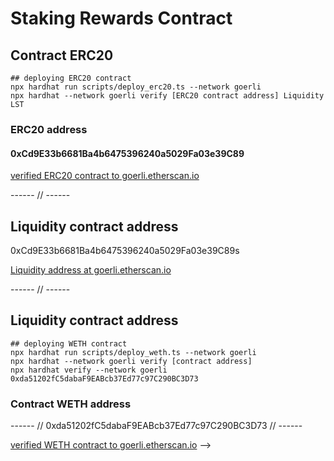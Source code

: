 # Staking Rewards Contract

## Contract ERC20

```shell
## deploying ERC20 contract
npx hardhat run scripts/deploy_erc20.ts --network goerli
npx hardhat --network goerli verify [ERC20 contract address] Liquidity LST
```

### ERC20 address

#### 0xCd9E33b6681Ba4b6475396240a5029Fa03e39C89

[verified ERC20 contract to goerli.etherscan.io](https://goerli.etherscan.io/address/0xCd9E33b6681Ba4b6475396240a5029Fa03e39C89#code)

------ // ------

## Liquidity contract address

0xCd9E33b6681Ba4b6475396240a5029Fa03e39C89s

[Liquidity address at goerli.etherscan.io](https://goerli.etherscan.io/address/0xCd9E33b6681Ba4b6475396240a5029Fa03e39C89)

------ // ------

## Liquidity contract address

```shell
## deploying WETH contract
npx hardhat run scripts/deploy_weth.ts --network goerli
npx hardhat --network goerli verify [contract address]
npx hardhat verify --network goerli 0xda51202fC5dabaF9EABcb37Ed77c97C290BC3D73
```

### Contract WETH address

------ // 0xda51202fC5dabaF9EABcb37Ed77c97C290BC3D73 // ------

[verified WETH contract to goerli.etherscan.io](https://goerli.etherscan.io/address/0xda51202fC5dabaF9EABcb37Ed77c97C290BC3D73#code) -->